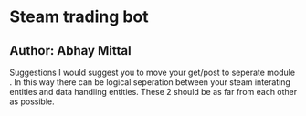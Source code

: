 # Steam trading bot
## Author: Abhay Mittal

Suggestions
I would suggest you to move your get/post to seperate module . In this way there can be logical seperation between your steam interating entities and data handling entities. These 2 should be as far from each other as possible.

